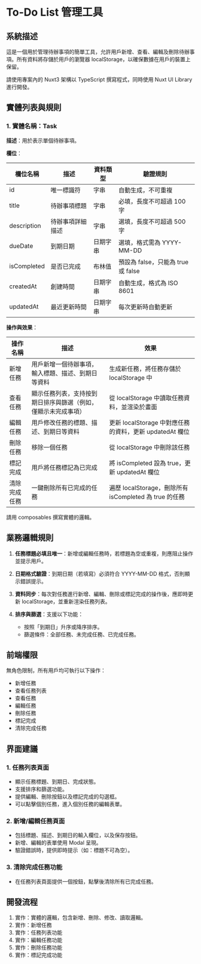 # To-Do List 管理工具

## 系統描述

這是一個用於管理待辦事項的簡單工具，允許用戶新增、查看、編輯及刪除待辦事項。所有資料將存儲於用戶的瀏覽器 localStorage，以確保數據在用戶的裝置上保留。

請使用專案內的 Nuxt3 架構以 TypeScript 撰寫程式，同時使用 Nuxt UI Library 進行開發。

## 實體列表與規則

### 1. 實體名稱：Task

**描述**：用於表示單個待辦事項。

**欄位**：

| **欄位名稱** | **描述**         | **資料類型** | **驗證規則**                       |
| ------------ | ---------------- | ------------ | ---------------------------------- |
| id           | 唯一標識符       | 字串         | 自動生成，不可重複                 |
| title        | 待辦事項標題     | 字串         | 必填，長度不可超過 100 字          |
| description  | 待辦事項詳細描述 | 字串         | 選填，長度不可超過 500 字          |
| dueDate      | 到期日期         | 日期字串     | 選填，格式需為 YYYY-MM-DD          |
| isCompleted  | 是否已完成       | 布林值       | 預設為 false，只能為 true 或 false |
| createdAt    | 創建時間         | 日期字串     | 自動生成，格式為 ISO 8601          |
| updatedAt    | 最近更新時間     | 日期字串     | 每次更新時自動更新                 |

**操作與效果**：

| **操作名稱** | **描述**                                                       | **效果**                                                |
| ------------ | -------------------------------------------------------------- | ------------------------------------------------------- |
| 新增任務     | 用戶新增一個待辦事項，輸入標題、描述、到期日等資料             | 生成新任務，將任務存儲於 localStorage 中                |
| 查看任務     | 顯示任務列表，支持按到期日排序與篩選（例如，僅顯示未完成事項） | 從 localStorage 中讀取任務資料，並渲染於畫面            |
| 編輯任務     | 用戶修改任務的標題、描述、到期日等資料                         | 更新 localStorage 中對應任務的資料，更新 updatedAt 欄位 |
| 刪除任務     | 移除一個任務                                                   | 從 localStorage 中刪除該任務                            |
| 標記完成     | 用戶將任務標記為已完成                                         | 將 isCompleted 設為 true，更新 updatedAt 欄位           |
| 清除完成任務 | 一鍵刪除所有已完成的任務                                       | 遍歷 localStorage，刪除所有 isCompleted 為 true 的任務  |

請用 composables 撰寫實體的邏輯。

## 業務邏輯規則

1. **任務標題必填且唯一**：新增或編輯任務時，若標題為空或重複，則應阻止操作並提示用戶。

2. **日期格式驗證**：到期日期（若填寫）必須符合 YYYY-MM-DD 格式，否則顯示錯誤提示。

3. **資料同步**：每次對任務進行新增、編輯、刪除或標記完成的操作後，應即時更新 localStorage，並重新渲染任務列表。

4. **排序與篩選**：支援以下功能：
   - 按照「到期日」升序或降序排序。
   - 篩選條件：全部任務、未完成任務、已完成任務。

## 前端權限

無角色限制，所有用戶均可執行以下操作：

- 新增任務
- 查看任務列表
- 查看任務
- 編輯任務
- 刪除任務
- 標記完成
- 清除完成任務

## 界面建議

### 1. 任務列表頁面

- 顯示任務標題、到期日、完成狀態。
- 支援排序和篩選功能。
- 提供編輯、刪除按鈕以及標記完成的勾選框。
- 可以點擊個別任務，進入個別任務的編輯表單。

### 2. 新增/編輯任務頁面

- 包括標題、描述、到期日的輸入欄位，以及保存按鈕。
- 新增、編輯的表單使用 Modal 呈現。
- 驗證錯誤時，提供即時提示（如：標題不可為空）。

### 3. 清除完成任務功能

- 在任務列表頁面提供一個按鈕，點擊後清除所有已完成任務。

## 開發流程

1. 實作：實體的邏輯，包含新增、刪除、修改、讀取邏輯。
2. 實作：新增任務
3. 實作：任務列表功能
4. 實作：編輯任務功能
5. 實作：刪除任務功能
6. 實作：標記完成功能
